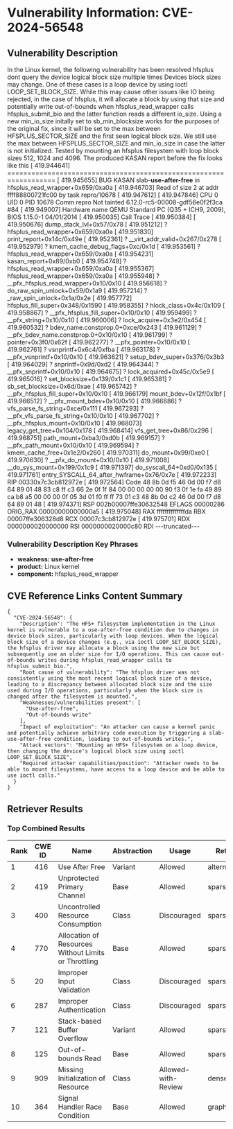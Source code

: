 # Vulnerability Information: CVE-2024-56548

## Vulnerability Description
In the Linux kernel, the following vulnerability has been resolved hfsplus dont query the device logical block size multiple times Devices block sizes may change. One of these cases is a loop device by using ioctl LOOP_SET_BLOCK_SIZE. While this may cause other issues like IO being rejected, in the case of hfsplus, it will allocate a block by using that size and potentially write out-of-bounds when hfsplus_read_wrapper calls hfsplus_submit_bio and the latter function reads a different io_size. Using a new min_io_size initally set to sb_min_blocksize works for the purposes of the original fix, since it will be set to the max between HFSPLUS_SECTOR_SIZE and the first seen logical block size. We still use the max between HFSPLUS_SECTOR_SIZE and min_io_size in case the latter is not initialized. Tested by mounting an hfsplus filesystem with loop block sizes 512, 1024 and 4096. The produced KASAN report before the fix looks like this [ 419.944641] ================================================================== [ 419.945655] BUG KASAN slab-**use-after-free** in hfsplus_read_wrapper+0x659/0xa0a [ 419.946703] Read of size 2 at addr ffff88800721fc00 by task repro/10678 [ 419.947612] [ 419.947846] CPU 0 UID 0 PID 10678 Comm repro Not tainted 6.12.0-rc5-00008-gdf56e0f2f3ca #84 [ 419.949007] Hardware name QEMU Standard PC (Q35 + ICH9, 2009), BIOS 1.15.0-1 04/01/2014 [ 419.950035] Call Trace [ 419.950384] [ 419.950676] dump_stack_lvl+0x57/0x78 [ 419.951212] ? hfsplus_read_wrapper+0x659/0xa0a [ 419.951830] print_report+0x14c/0x49e [ 419.952361] ? __virt_addr_valid+0x267/0x278 [ 419.952979] ? kmem_cache_debug_flags+0xc/0x1d [ 419.953561] ? hfsplus_read_wrapper+0x659/0xa0a [ 419.954231] kasan_report+0x89/0xb0 [ 419.954748] ? hfsplus_read_wrapper+0x659/0xa0a [ 419.955367] hfsplus_read_wrapper+0x659/0xa0a [ 419.955948] ? __pfx_hfsplus_read_wrapper+0x10/0x10 [ 419.956618] ? do_raw_spin_unlock+0x59/0x1a9 [ 419.957214] ? _raw_spin_unlock+0x1a/0x2e [ 419.957772] hfsplus_fill_super+0x348/0x1590 [ 419.958355] ? hlock_class+0x4c/0x109 [ 419.958867] ? __pfx_hfsplus_fill_super+0x10/0x10 [ 419.959499] ? __pfx_string+0x10/0x10 [ 419.960006] ? lock_acquire+0x3e2/0x454 [ 419.960532] ? bdev_name.constprop.0+0xce/0x243 [ 419.961129] ? __pfx_bdev_name.constprop.0+0x10/0x10 [ 419.961799] ? pointer+0x3f0/0x62f [ 419.962277] ? __pfx_pointer+0x10/0x10 [ 419.962761] ? vsnprintf+0x6c4/0xfba [ 419.963178] ? __pfx_vsnprintf+0x10/0x10 [ 419.963621] ? setup_bdev_super+0x376/0x3b3 [ 419.964029] ? snprintf+0x9d/0xd2 [ 419.964344] ? __pfx_snprintf+0x10/0x10 [ 419.964675] ? lock_acquired+0x45c/0x5e9 [ 419.965016] ? set_blocksize+0x139/0x1c1 [ 419.965381] ? sb_set_blocksize+0x6d/0xae [ 419.965742] ? __pfx_hfsplus_fill_super+0x10/0x10 [ 419.966179] mount_bdev+0x12f/0x1bf [ 419.966512] ? __pfx_mount_bdev+0x10/0x10 [ 419.966886] ? vfs_parse_fs_string+0xce/0x111 [ 419.967293] ? __pfx_vfs_parse_fs_string+0x10/0x10 [ 419.967702] ? __pfx_hfsplus_mount+0x10/0x10 [ 419.968073] legacy_get_tree+0x104/0x178 [ 419.968414] vfs_get_tree+0x86/0x296 [ 419.968751] path_mount+0xba3/0xd0b [ 419.969157] ? __pfx_path_mount+0x10/0x10 [ 419.969594] ? kmem_cache_free+0x1e2/0x260 [ 419.970311] do_mount+0x99/0xe0 [ 419.970630] ? __pfx_do_mount+0x10/0x10 [ 419.971008] __do_sys_mount+0x199/0x1c9 [ 419.971397] do_syscall_64+0xd0/0x135 [ 419.971761] entry_SYSCALL_64_after_hwframe+0x76/0x7e [ 419.972233] RIP 00330x7c3cb812972e [ 419.972564] Code 48 8b 0d f5 46 0d 00 f7 d8 64 89 01 48 83 c8 ff c3 66 2e 0f 1f 84 00 00 00 00 00 90 f3 0f 1e fa 49 89 ca b8 a5 00 00 00 0f 05 3d 01 f0 ff ff 73 01 c3 48 8b 0d c2 46 0d 00 f7 d8 64 89 01 48 [ 419.974371] RSP 002b00007ffe30632548 EFLAGS 00000286 ORIG_RAX 00000000000000a5 [ 419.975048] RAX ffffffffffffffda RBX 00007ffe306328d8 RCX 00007c3cb812972e [ 419.975701] RDX 0000000020000000 RSI 0000000020000c80 RDI ---truncated---

### Vulnerability Description Key Phrases
- **weakness:** **use-after-free**
- **product:** Linux kernel
- **component:** hfsplus_read_wrapper

## CVE Reference Links Content Summary
```
{
  "CVE-2024-56548": {
    "Description": "The HFS+ filesystem implementation in the Linux kernel is vulnerable to a use-after-free condition due to changes in device block sizes, particularly with loop devices. When the logical block size of a device changes (e.g., via ioctl LOOP_SET_BLOCK_SIZE), the hfsplus driver may allocate a block using the new size but subsequently use an older size for I/O operations. This can cause out-of-bounds writes during hfsplus_read_wrapper calls to hfsplus_submit_bio.",
    "Root cause of vulnerability": "The hfsplus driver was not consistently using the most recent logical block size of a device, leading to a discrepancy between allocated block size and the size used during I/O operations, particularly when the block size is changed after the filesystem is mounted.",
    "Weaknesses/vulnerabilities present": [
      "Use-after-free",
      "Out-of-bounds write"
    ],
    "Impact of exploitation": "An attacker can cause a kernel panic and potentially achieve arbitrary code execution by triggering a slab-use-after-free condition, leading to out-of-bounds writes.",
    "Attack vectors": "Mounting an HFS+ filesystem on a loop device, then changing the device's logical block size using ioctl LOOP_SET_BLOCK_SIZE",
    "Required attacker capabilities/position": "Attacker needs to be able to mount filesystems, have access to a loop device and be able to use ioctl calls."
  }
}
```

## Retriever Results

### Top Combined Results

| Rank | CWE ID | Name | Abstraction | Usage  | Retrievers | Individual Scores |
|------|--------|------|-------------|-------|------------|-------------------|
| 1 | 416 | Use After Free | Variant | Allowed | alternate_terms | 1.000 |
| 2 | 419 | Unprotected Primary Channel | Base | Allowed | sparse | 2.113 |
| 3 | 400 | Uncontrolled Resource Consumption | Class | Discouraged | sparse | 0.904 |
| 4 | 770 | Allocation of Resources Without Limits or Throttling | Base | Allowed | sparse | 0.892 |
| 5 | 20 | Improper Input Validation | Class | Discouraged | sparse | 0.868 |
| 6 | 287 | Improper Authentication | Class | Discouraged | sparse | 0.864 |
| 7 | 121 | Stack-based Buffer Overflow | Variant | Allowed | sparse | 0.863 |
| 8 | 125 | Out-of-bounds Read | Base | Allowed | sparse | 0.859 |
| 9 | 909 | Missing Initialization of Resource | Class | Allowed-with-Review | dense | 0.541 |
| 10 | 364 | Signal Handler Race Condition | Base | Allowed | graph | 0.003 |

